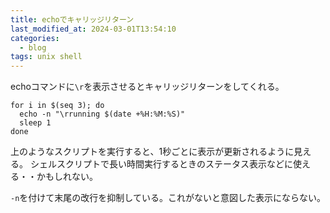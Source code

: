 ```yaml
---
title: echoでキャリッジリターン
last_modified_at: 2024-03-01T13:54:10
categories:
  - blog
tags: unix shell
---
```


echoコマンドに`\r`を表示させるとキャリッジリターンをしてくれる。

```shell
for i in $(seq 3); do
  echo -n "\rrunning $(date +%H:%M:%S)"
  sleep 1
done
```

上のようなスクリプトを実行すると、1秒ごとに表示が更新されるように見える。
シェルスクリプトで長い時間実行するときのステータス表示などに使える・・かもしれない。

`-n`を付けて末尾の改行を抑制している。これがないと意図した表示にならない。
